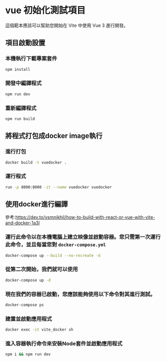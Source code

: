 # vue 初始化測試項目

這個範本應該可以幫助您開始在 Vite 中使用 Vue 3 進行開發。

## 項目啟動設置

### 本機執行下載專案套件

```sh
npm install
```

### 開發中編譯程式

```sh
npm run dev
```

### 重新編譯程式

```sh
npm run build
```

## 將程式打包成docker image執行

### 進行打包

```sh
docker build -t vuedocker .
```

### 運行程式

```sh
run -p 8000:8000 -it --name vuedocker vuedocker
```

## 使用docker進行編譯

參考:https://dev.to/ysmnikhil/how-to-build-with-react-or-vue-with-vite-and-docker-1a3l

### 運行此命令以在本機電腦上建立映像並啟動容器。您只需第一次運行此命令，並且每當您對 `docker-compose.yml`

```sh
docker-compose up --build --no-recreate -d
```

### 從第二次開始，我們就可以使用

```sh
docker-compose up -d
```
### 現在我們的容器已啟動，您應該能夠使用以下命令對其進行測試。

```sh
docker-compose ps
```

### 建置並啟動應用程式

```sh
docker exec -it vite_docker sh
```

### 進入容器執行命令來安裝Node套件並啟動應用程式

```sh
npm i && npm run dev
```